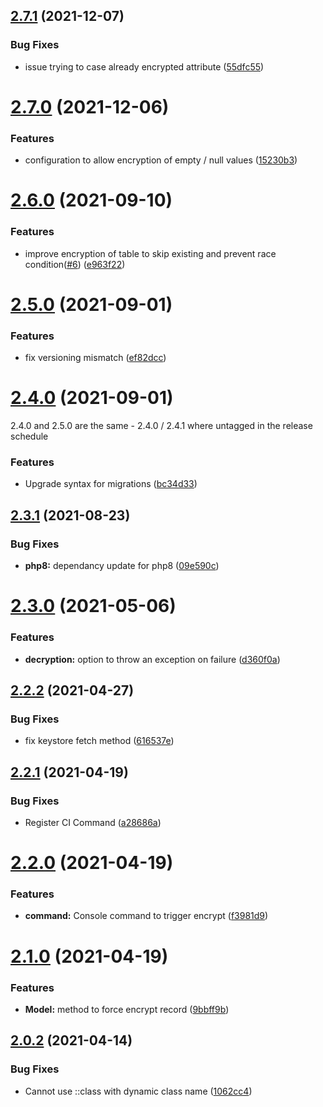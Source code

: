 ## [2.7.1](https://git.customd.com/composer/eloquent-model-encrypt/compare/v2.7.0...v2.7.1) (2021-12-07)


### Bug Fixes

* issue trying to case already encrypted attribute ([55dfc55](https://git.customd.com/composer/eloquent-model-encrypt/commit/55dfc554112b0379ceedbaeda1064e9eb2a54227))

# [2.7.0](https://git.customd.com/composer/eloquent-model-encrypt/compare/v2.6.0...v2.7.0) (2021-12-06)


### Features

* configuration to allow encryption of empty / null values ([15230b3](https://git.customd.com/composer/eloquent-model-encrypt/commit/15230b3ed7dcea3d63e87fd0f73e9898412818ac))

# [2.6.0](https://git.customd.com/composer/eloquent-model-encrypt/compare/v2.5.0...v2.6.0) (2021-09-10)


### Features

* improve encryption of table to skip existing and prevent race condition([#6](https://git.customd.com/composer/eloquent-model-encrypt/issues/6)) ([e963f22](https://git.customd.com/composer/eloquent-model-encrypt/commit/e963f2298cdce89c1a282d99465d7b80aae8b4d9))

# [2.5.0](https://git.customd.com/composer/eloquent-model-encrypt/compare/v2.4.0...v2.5.0) (2021-09-01)


### Features

* fix versioning mismatch ([ef82dcc](https://git.customd.com/composer/eloquent-model-encrypt/commit/ef82dcc4c804fe7ce71121f7239e8e052b15b864))

# [2.4.0](https://git.customd.com/composer/eloquent-model-encrypt/compare/v2.3.1...v2.4.0) (2021-09-01)

2.4.0 and 2.5.0 are the same - 2.4.0 / 2.4.1 where untagged in the release schedule

### Features

* Upgrade syntax for migrations ([bc34d33](https://git.customd.com/composer/eloquent-model-encrypt/commit/bc34d3348e4f598cb4545c8b9efbb1c96570860c))

## [2.3.1](https://git.customd.com/composer/eloquent-model-encrypt/compare/v2.3.0...v2.3.1) (2021-08-23)


### Bug Fixes

* **php8:** dependancy update for php8 ([09e590c](https://git.customd.com/composer/eloquent-model-encrypt/commit/09e590c1f0a78266748975aa27b09b0cecbb1221))

# [2.3.0](https://git.customd.com/composer/eloquent-model-encrypt/compare/v2.2.2...v2.3.0) (2021-05-06)


### Features

* **decryption:** option to throw an exception on failure ([d360f0a](https://git.customd.com/composer/eloquent-model-encrypt/commit/d360f0a12359f25b3be6dc876b79d178b55a8cac))

## [2.2.2](https://git.customd.com/composer/eloquent-model-encrypt/compare/v2.2.1...v2.2.2) (2021-04-27)


### Bug Fixes

* fix keystore fetch method ([616537e](https://git.customd.com/composer/eloquent-model-encrypt/commit/616537e8152c02bde0e398785963e3d9e00f3708))

## [2.2.1](https://git.customd.com/composer/eloquent-model-encrypt/compare/v2.2.0...v2.2.1) (2021-04-19)


### Bug Fixes

* Register CI Command ([a28686a](https://git.customd.com/composer/eloquent-model-encrypt/commit/a28686a6e8d0e84200910747ef86746111f611f3))

# [2.2.0](https://git.customd.com/composer/eloquent-model-encrypt/compare/v2.1.0...v2.2.0) (2021-04-19)


### Features

* **command:** Console command to trigger encrypt ([f3981d9](https://git.customd.com/composer/eloquent-model-encrypt/commit/f3981d99d370b6cc214128d0f94f9e2e37b5d3b7))

# [2.1.0](https://git.customd.com/composer/eloquent-model-encrypt/compare/v2.0.2...v2.1.0) (2021-04-19)


### Features

* **Model:** method to force encrypt record ([9bbff9b](https://git.customd.com/composer/eloquent-model-encrypt/commit/9bbff9b3967030778a08b0a1afc0691af2cd820f))

## [2.0.2](https://git.customd.com/composer/eloquent-model-encrypt/compare/v2.0.1...v2.0.2) (2021-04-14)


### Bug Fixes

* Cannot use ::class with dynamic class name ([1062cc4](https://git.customd.com/composer/eloquent-model-encrypt/commit/1062cc438ad6560aee8de511832702eae55e4da2))
